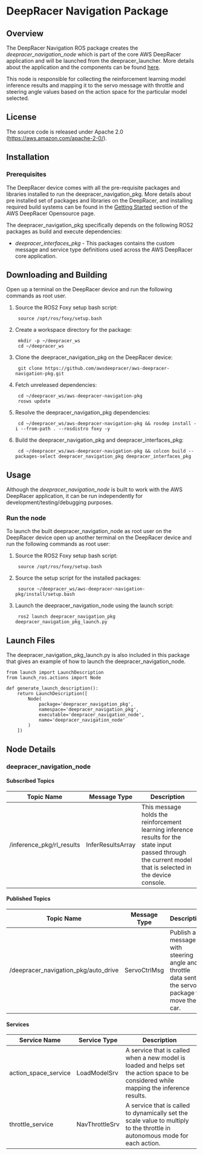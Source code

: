 # DeepRacer Navigation Package 

## Overview

The DeepRacer Navigation ROS package creates the *deepracer_navigation_node* which is part of the core AWS DeepRacer application and will be launched from the deepracer_launcher. More details about the application and the components can be found [here](https://github.com/awsdeepracer/aws-deepracer-launcher).

This node is responsible for collecting the reinforcement learning model inference results and mapping it to the servo message with throttle and steering angle values based on the action space for the particular model selected.

## License

The source code is released under Apache 2.0 (https://aws.amazon.com/apache-2-0/).

## Installation

### Prerequisites

The DeepRacer device comes with all the pre-requisite packages and libraries installed to run the deepracer_navigation_pkg. More details about pre installed set of packages and libraries on the DeepRacer, and installing required build systems can be found in the [Getting Started](https://github.com/awsdeepracer/aws-deepracer-launcher/blob/main/getting-started.md) section of the AWS DeepRacer Opensource page.

The deepracer_navigation_pkg specifically depends on the following ROS2 packages as build and execute dependencies:

* *deepracer_interfaces_pkg* - This packages contains the custom message and service type definitions used across the AWS DeepRacer core application.

## Downloading and Building

Open up a terminal on the DeepRacer device and run the following commands as root user.

1. Source the ROS2 Foxy setup bash script:

        source /opt/ros/foxy/setup.bash 

1. Create a workspace directory for the package:

        mkdir -p ~/deepracer_ws
        cd ~/deepracer_ws

1. Clone the deepracer_navigation_pkg on the DeepRacer device:

        git clone https://github.com/awsdeepracer/aws-deepracer-navigation-pkg.git

1. Fetch unreleased dependencies:

        cd ~/deepracer_ws/aws-deepracer-navigation-pkg
        rosws update

1. Resolve the deepracer_navigation_pkg dependencies:

        cd ~/deepracer_ws/aws-deepracer-navigation-pkg && rosdep install -i --from-path . --rosdistro foxy -y

1. Build the deepracer_navigation_pkg and deepracer_interfaces_pkg:

        cd ~/deepracer_ws/aws-deepracer-navigation-pkg && colcon build --packages-select deepracer_navigation_pkg deepracer_interfaces_pkg

## Usage

Although the *deepracer_navigation_node* is built to work with the AWS DeepRacer application, it can be run independently for development/testing/debugging purposes.

### Run the node

To launch the built deepracer_navigation_node as root user on the DeepRacer device open up another terminal on the DeepRacer device and run the following commands as root user:

1. Source the ROS2 Foxy setup bash script:

        source /opt/ros/foxy/setup.bash 

1. Source the setup script for the installed packages:

        source ~/deepracer_ws/aws-deepracer-navigation-pkg/install/setup.bash 

1. Launch the deepracer_navigation_node using the launch script:

        ros2 launch deepracer_navigation_pkg deepracer_navigation_pkg_launch.py

## Launch Files

The deepracer_navigation_pkg_launch.py is also included in this package that gives an example of how to launch the deepracer_navigation_node.

    from launch import LaunchDescription
    from launch_ros.actions import Node

    def generate_launch_description():
        return LaunchDescription([
            Node(
                package='deepracer_navigation_pkg',
                namespace='deepracer_navigation_pkg',
                executable='deepracer_navigation_node',
                name='deepracer_navigation_node'
            )
        ])

## Node Details

### deepracer_navigation_node

#### Subscribed Topics

| Topic Name | Message Type | Description |
| ---------- | ------------ | ----------- |
|/inference_pkg/rl_results|InferResultsArray|This message holds the reinforcement learning inference results for the state input passed through the current model that is selected in the device console.|


#### Published Topics

| Topic Name | Message Type | Description |
| ---------- | ------------ | ----------- |
|/deepracer_navigation_pkg/auto_drive|ServoCtrlMsg|Publish a message with steering angle and throttle data sent to the servo package to move the car.|

#### Services

| Service Name | Service Type | Description |
| ---------- | ------------ | ----------- |
|action_space_service|LoadModelSrv|A service that is called when a new model is loaded and helps set the action space to be considered while mapping the inference results.|
|throttle_service|NavThrottleSrv|A service that is called to dynamically set the scale value to multiply to the throttle in autonomous mode for each action.|
